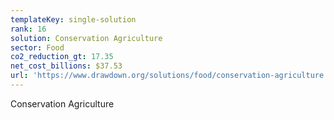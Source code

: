 ```yaml
---
templateKey: single-solution
rank: 16
solution: Conservation Agriculture
sector: Food
co2_reduction_gt: 17.35
net_cost_billions: $37.53
url: 'https://www.drawdown.org/solutions/food/conservation-agriculture'
---
```


Conservation Agriculture